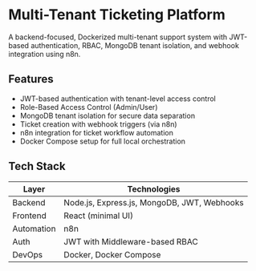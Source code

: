 # Multi-Tenant Ticketing Platform

A backend-focused, Dockerized multi-tenant support system with JWT-based authentication, RBAC, MongoDB tenant isolation, and webhook integration using n8n.

## Features

- JWT-based authentication with tenant-level access control  
- Role-Based Access Control (Admin/User)  
- MongoDB tenant isolation for secure data separation  
- Ticket creation with webhook triggers (via n8n)  
- n8n integration for ticket workflow automation  
- Docker Compose setup for full local orchestration  

## Tech Stack

| Layer     | Technologies                               |
|-----------|--------------------------------------------|
| Backend   | Node.js, Express.js, MongoDB, JWT, Webhooks|
| Frontend  | React (minimal UI)                         |
| Automation| n8n                                        |
| Auth      | JWT with Middleware-based RBAC             |
| DevOps    | Docker, Docker Compose                     |
 


